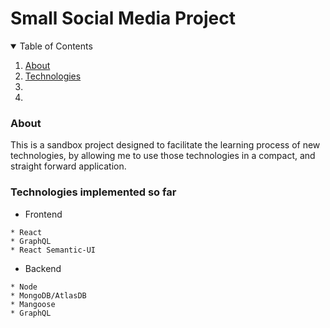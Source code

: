 # Small Social Media Project

<details open="close">
    <summary>Table of Contents</summary>
    <ol>
        <li><a href="#About">About</a></li>
        <li><a href="#Technologies">Technologies</a></li>
        <li><a href=""></a></li>
        <li><a href=""></a></li>
    </ol>
</details>

<h3 id="About">About</h3>

This is a sandbox project designed to facilitate the learning process of new technologies, by allowing me to use those technologies in a compact, and straight forward application.

<h3 id="Technologies">Technologies implemented so far</h3>

- Frontend

```
* React
* GraphQL
* React Semantic-UI
```

- Backend

```
* Node
* MongoDB/AtlasDB
* Mangoose
* GraphQL
```

